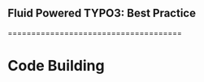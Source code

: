 ## Fluid Powered TYPO3: Best Practice
=====================================

Code Building
=============
